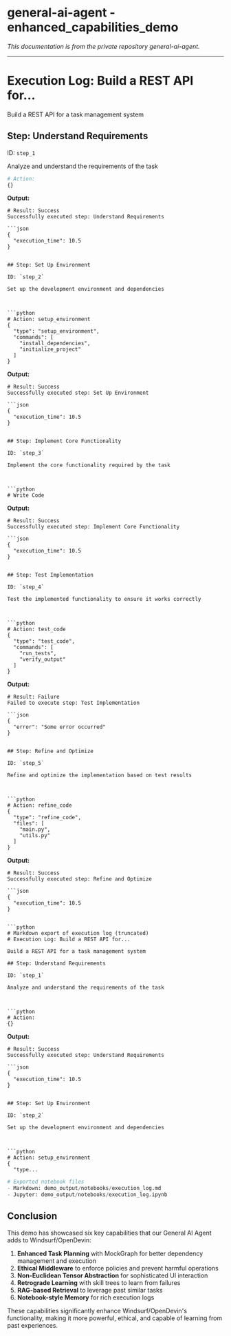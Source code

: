 # general-ai-agent - enhanced_capabilities_demo

*This documentation is from the private repository general-ai-agent.*

---

# Execution Log: Build a REST API for...

Build a REST API for a task management system

## Step: Understand Requirements

ID: `step_1`

Analyze and understand the requirements of the task



```python
# Action: 
{}
```

**Output:**

```
# Result: Success
Successfully executed step: Understand Requirements

```json
{
  "execution_time": 10.5
}
```
```

## Step: Set Up Environment

ID: `step_2`

Set up the development environment and dependencies



```python
# Action: setup_environment
{
  "type": "setup_environment",
  "commands": [
    "install_dependencies",
    "initialize_project"
  ]
}
```

**Output:**

```
# Result: Success
Successfully executed step: Set Up Environment

```json
{
  "execution_time": 10.5
}
```
```

## Step: Implement Core Functionality

ID: `step_3`

Implement the core functionality required by the task



```python
# Write Code

```

**Output:**

```
# Result: Success
Successfully executed step: Implement Core Functionality

```json
{
  "execution_time": 10.5
}
```
```

## Step: Test Implementation

ID: `step_4`

Test the implemented functionality to ensure it works correctly



```python
# Action: test_code
{
  "type": "test_code",
  "commands": [
    "run_tests",
    "verify_output"
  ]
}
```

**Output:**

```
# Result: Failure
Failed to execute step: Test Implementation

```json
{
  "error": "Some error occurred"
}
```
```

## Step: Refine and Optimize

ID: `step_5`

Refine and optimize the implementation based on test results



```python
# Action: refine_code
{
  "type": "refine_code",
  "files": [
    "main.py",
    "utils.py"
  ]
}
```

**Output:**

```
# Result: Success
Successfully executed step: Refine and Optimize

```json
{
  "execution_time": 10.5
}
```
```

```python
# Markdown export of execution log (truncated)
# Execution Log: Build a REST API for...

Build a REST API for a task management system

## Step: Understand Requirements

ID: `step_1`

Analyze and understand the requirements of the task



```python
# Action: 
{}
```

**Output:**

```
# Result: Success
Successfully executed step: Understand Requirements

```json
{
  "execution_time": 10.5
}
```
```

## Step: Set Up Environment

ID: `step_2`

Set up the development environment and dependencies



```python
# Action: setup_environment
{
  "type...
```

```python
# Exported notebook files
- Markdown: demo_output/notebooks/execution_log.md
- Jupyter: demo_output/notebooks/execution_log.ipynb
```


## Conclusion

This demo has showcased six key capabilities that our General AI Agent adds to Windsurf/OpenDevin:

1. **Enhanced Task Planning** with MockGraph for better dependency management and execution
2. **Ethical Middleware** to enforce policies and prevent harmful operations
3. **Non-Euclidean Tensor Abstraction** for sophisticated UI interaction
4. **Retrograde Learning** with skill trees to learn from failures
5. **RAG-based Retrieval** to leverage past similar tasks
6. **Notebook-style Memory** for rich execution logs

These capabilities significantly enhance Windsurf/OpenDevin's functionality, making it more
powerful, ethical, and capable of learning from past experiences.


